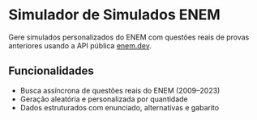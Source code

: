 # Simulador de Simulados ENEM

Gere simulados personalizados do ENEM com questões reais de provas anteriores usando a API pública [enem.dev](https://api.enem.dev).

## Funcionalidades

- Busca assíncrona de questões reais do ENEM (2009–2023)
- Geração aleatória e personalizada por quantidade
- Dados estruturados com enunciado, alternativas e gabarito